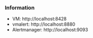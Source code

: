 ### Information
- VM: http://localhost:8428
- vmalert: http://localhost:8880
- Alertmanager: http://localhost:9093